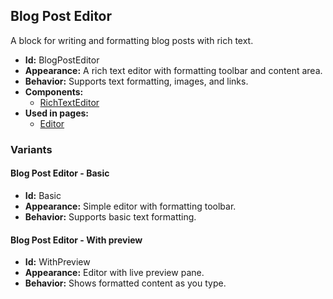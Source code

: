 ## Blog Post Editor
A block for writing and formatting blog posts with rich text.
- **Id:** BlogPostEditor
- **Appearance:** A rich text editor with formatting toolbar and content area.
- **Behavior:** Supports text formatting, images, and links.
- **Components:**
  - [RichTextEditor](../components/RichTextEditor.md)
- **Used in pages:**
  - [Editor](../pages/Editor.md)
### Variants
#### Blog Post Editor - **Basic**
- **Id:** Basic
- **Appearance:** Simple editor with formatting toolbar.
- **Behavior:** Supports basic text formatting.
#### Blog Post Editor - **With preview**
- **Id:** WithPreview
- **Appearance:** Editor with live preview pane.
- **Behavior:** Shows formatted content as you type.
